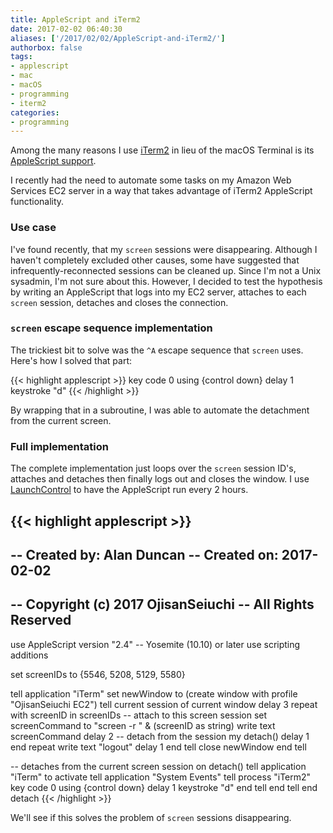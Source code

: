 ```yaml
---
title: AppleScript and iTerm2
date: 2017-02-02 06:40:30
aliases: ['/2017/02/02/AppleScript-and-iTerm2/']
authorbox: false
tags:
- applescript
- mac
- macOS
- programming
- iterm2
categories:
- programming
---
```

Among the many reasons I use [iTerm2](https://www.iterm2.com) in lieu of the macOS Terminal is its [AppleScript support](https://www.iterm2.com/documentation-scripting.html).

I recently had the need to automate some tasks on my Amazon Web Services EC2 server in a way that takes advantage of iTerm2 AppleScript functionality.

### Use case

I've found recently, that my `screen` sessions were disappearing. Although I haven't completely excluded other causes, some have suggested that infrequently-reconnected sessions can be cleaned up. Since I'm not a Unix sysadmin, I'm not sure about this. However, I decided to test the hypothesis by writing an AppleScript that logs into my EC2 server, attaches to each `screen` session, detaches and closes the connection.

### `screen` escape sequence implementation

The trickiest bit to solve was the `^A` escape sequence that `screen` uses. Here's how I solved that part:

{{< highlight applescript >}}
key code 0 using {control down}
delay 1
keystroke "d"
{{< /highlight >}}

By wrapping that in a subroutine, I was able to automate the detachment from the current screen.

### Full implementation

The complete implementation just loops over the `screen` session ID's, attaches and detaches then finally logs out and closes the window. I use [LaunchControl](http://www.soma-zone.com/LaunchControl/) to have the AppleScript run every 2 hours.

{{< highlight applescript >}}
--
--	Created by: Alan Duncan
--	Created on: 2017-02-02
--
--	Copyright (c) 2017 OjisanSeiuchi
--	All Rights Reserved
--

use AppleScript version "2.4" -- Yosemite (10.10) or later
use scripting additions

set screenIDs to {5546, 5208, 5129, 5580}

tell application "iTerm"
	set newWindow to (create window with profile "OjisanSeiuchi EC2")
	tell current session of current window
		delay 3
		repeat with screenID in screenIDs
			-- attach to this screen session
			set screenCommand to "screen -r " & (screenID as string)
			write text screenCommand
			delay 2
			--	detach from the session
			my detach()
			delay 1
		end repeat
		write text "logout"
		delay 1
	end tell
	close newWindow
end tell

--	detaches from the current screen session
on detach()
	tell application "iTerm" to activate
	tell application "System Events"
		tell process "iTerm2"
			key code 0 using {control down}
			delay 1
			keystroke "d"
		end tell
	end tell
end detach
{{< /highlight >}}

We'll see if this solves the problem of `screen` sessions disappearing.
